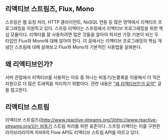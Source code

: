## 리액티브 스트림즈, Flux, Mono
스프링은 웹 요청 처리, HTTP 클라이언트, NoSQL 연동 등 많은 영역에서 리액티프 프로그래밍을 지원하고 있다. 스프링 리액터는 스프링에서 리액티브 프로그래밍을 위한 핵심 모듈이다. 리액터를 잘 사용하려면 많은 것들을 알아야 하지만 가장 기본이 되는 두 타입인 Flux와 Mono에 대해 알아야 한다. 이 글에서는 리액티브 프로그래밍의 핵심 개념인 스프림에 대해 살펴보고 Flux와 Mono의 기본적인 사용법을 살펴본다.

  

## 왜 리액티브인가?

서버 관점에서 리액티브를 사용하는 이유 중 하나는 비동기/논블록을 이용해서 더 적은 자원으로 더 많은 트래픽을 처리하기 위함이다. 관련 내용은 ["왜 리액티브인가 요약"](http://javacan.tistory.com/entry/why-reactive-summary) 글을 참고한다.

  

## 리액티브 스트림

리액티브 스트림즈([http://www.reactive-streams.org/](http://www.reactive-streams.org/))는 비동기 스트림 처리를 위한 표준이다. 스프링 리액터는 이를 구현한 라이브러리이며 자바9의 Flow API도 리액티브 스트림 API를 따르고 있다.
